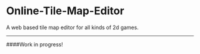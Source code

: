 Online-Tile-Map-Editor
======================

A web based tile map editor for all kinds of 2d games.

-----

####Work in progress!